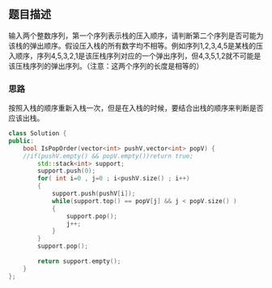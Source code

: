 ## 题目描述
输入两个整数序列，第一个序列表示栈的压入顺序，请判断第二个序列是否可能为该栈的弹出顺序。假设压入栈的所有数字均不相等。例如序列1,2,3,4,5是某栈的压入顺序，序列4,5,3,2,1是该压栈序列对应的一个弹出序列，但4,3,5,1,2就不可能是该压栈序列的弹出序列。（注意：这两个序列的长度是相等的）

### 思路
按照入栈的顺序重新入栈一次，但是在入栈的时候，要结合出栈的顺序来判断是否应该出栈。

```c++
class Solution {
public:
    bool IsPopOrder(vector<int> pushV,vector<int> popV) {
    //if(pushV.empty() && popV.empty())return true;
        std::stack<int> support;
        support.push(0);
        for( int i=0 , j=0 ; i<pushV.size() ; i++)
        {
            support.push(pushV[i]);
            while(support.top() == popV[j] && j < popV.size() )
            {
                support.pop();
                j++;
            }
        }
        support.pop();
        
        return support.empty();
    }
};
```
